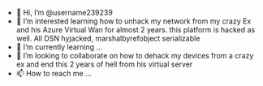 - 👋 Hi, I’m @username239239
- 👀 I’m interested learning how to unhack my network from my crazy Ex and his Azure Virtual Wan for almost 2 years. this platform is hacked as well.  All DSN hyjacked, marshalbyrefobject serializable
- 🌱 I’m currently learning ...
- 💞️ I’m looking to collaborate on how to dehack my devices from a crazy ex and end this 2 years of hell from his virtual server
- 📫 How to reach me ...

<!---
username239239/username239239 is a ✨ special ✨ repository because its `README.md` (this file) appears on your GitHub profile.
You can click the Preview link to take a look at your changes.
--->
